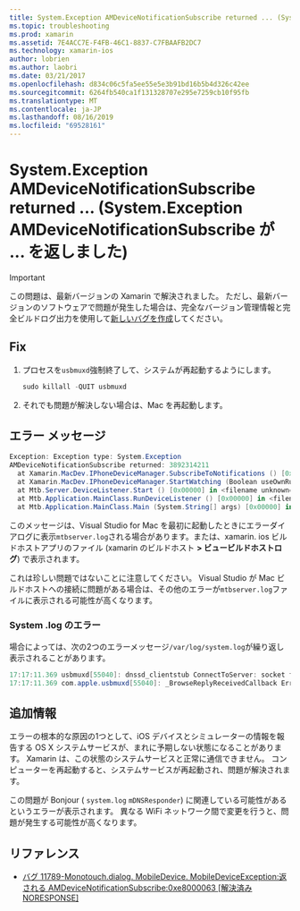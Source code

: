 ```yaml
---
title: System.Exception AMDeviceNotificationSubscribe returned ... (System.Exception AMDeviceNotificationSubscribe が ... を返しました)
ms.topic: troubleshooting
ms.prod: xamarin
ms.assetid: 7E4ACC7E-F4FB-46C1-8837-C7FBAAFB2DC7
ms.technology: xamarin-ios
author: lobrien
ms.author: laobri
ms.date: 03/21/2017
ms.openlocfilehash: d834c06c5fa5ee55e5e3b91bd16b5b4d326c42ee
ms.sourcegitcommit: 6264fb540ca1f131328707e295e7259cb10f95fb
ms.translationtype: MT
ms.contentlocale: ja-JP
ms.lasthandoff: 08/16/2019
ms.locfileid: "69528161"
---
```

# <a name="systemexception-amdevicenotificationsubscribe-returned-"></a>System.Exception AMDeviceNotificationSubscribe returned ... (System.Exception AMDeviceNotificationSubscribe が ... を返しました)

> [!IMPORTANT]
> この問題は、最新バージョンの Xamarin で解決されました。 ただし、最新バージョンのソフトウェアで問題が発生した場合は、完全なバージョン管理情報と完全ビルドログ出力を使用して[新しいバグを作成](~/cross-platform/troubleshooting/questions/howto-file-bug.md)してください。


## <a name="fix"></a>Fix

1. プロセスを`usbmuxd`強制終了して、システムが再起動するようにします。

    ```csharp
    sudo killall -QUIT usbmuxd
    ```

2. それでも問題が解決しない場合は、Mac を再起動します。

## <a name="error-message"></a>エラー メッセージ

```csharp
Exception: Exception type: System.Exception
AMDeviceNotificationSubscribe returned: 3892314211
  at Xamarin.MacDev.IPhoneDeviceManager.SubscribeToNotifications () [0x00000] in <filename unknown="">:0
  at Xamarin.MacDev.IPhoneDeviceManager.StartWatching (Boolean useOwnRunloop) [0x00000] in <filename unknown="">:0
  at Mtb.Server.DeviceListener.Start () [0x00000] in <filename unknown="">:0
  at Mtb.Application.MainClass.RunDeviceListener () [0x00000] in <filename unknown="">:0
  at Mtb.Application.MainClass.Main (System.String[] args) [0x00000] in <filename unknown="">:0
```

このメッセージは、Visual Studio for Mac を最初に起動したときにエラーダイアログに表示`mtbserver.log`される場合があります。または、xamarin. ios ビルドホストアプリのファイル (xamarin のビルドホスト **> ビュービルドホストログ**) で表示されます。

これは珍しい問題ではないことに注意してください。 Visual Studio が Mac ビルドホストへの接続に問題がある場合は、その他のエラーが`mtbserver.log`ファイルに表示される可能性が高くなります。

### <a name="errors-in-systemlog"></a>System .log のエラー

場合によっては、次の2つのエラーメッセージ`/var/log/system.log`が繰り返し表示されることがあります。

```csharp
17:17:11.369 usbmuxd[55040]: dnssd_clientstub ConnectToServer: socket failed 24 Too many open files
17:17:11.369 com.apple.usbmuxd[55040]: _BrowseReplyReceivedCallback Error doing DNSServiceResolve(): -65539
```

## <a name="additional-information"></a>追加情報

エラーの根本的な原因の1つとして、iOS デバイスとシミュレーターの情報を報告する OS X システムサービスが、まれに予期しない状態になることがあります。 Xamarin は、この状態のシステムサービスと正常に通信できません。 コンピューターを再起動すると、システムサービスが再起動され、問題が解決されます。

この問題が Bonjour ( `system.log` `mDNSResponder`) に関連している可能性があるというエラーが表示されます。 異なる WiFi ネットワーク間で変更を行うと、問題が発生する可能性が高くなります。

## <a name="references"></a>リファレンス

* [バグ 11789-Monotouch.dialog. MobileDevice. MobileDeviceException:返される AMDeviceNotificationSubscribe:0xe8000063 [解決済み NORESPONSE]](https://bugzilla.xamarin.com/show_bug.cgi?id=11789)
